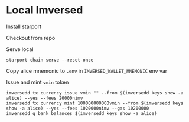# Local Imversed

Install starport

Checkout from repo

Serve local

    starport chain serve --reset-once

Copy alice mnemonic to `.env` in `IMVERSED_WALLET_MNEMONIC` env var

Issue and mint `vmin` token

```
imversedd tx currency issue vmin "" --from $(imversedd keys show -a alice) --yes --fees 20000nimv
imversedd tx currency mint 100000000000vmin --from $(imversedd keys show -a alice) --yes --fees 1020000nimv --gas 10200000
imversedd q bank balances $(imversedd keys show -a alice)
```